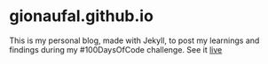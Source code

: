 # gionaufal.github.io
This is my personal blog, made with Jekyll, to post my learnings and findings during my #100DaysOfCode challenge. 
See it [live](http://gionaufal.github.io)
